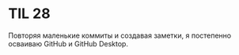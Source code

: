 # TIL 28

Повторяя маленькие коммиты и создавая заметки, я постепенно осваиваю GitHub и GitHub Desktop.
